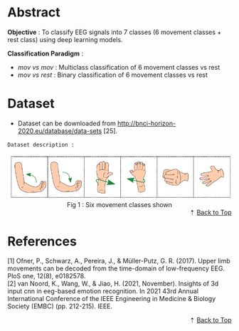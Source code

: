 <div id="back-to-top"> </div>

# Abstract
**Objective** : To classify EEG signals into 7 classes (6 movement classes + rest class) using deep learning models.

**Classification Paradigm** : 
- _mov vs mov_ : Multiclass classification of 6 movement classes vs rest
- _mov vs rest_ : Binary classification of 6 movement classes vs rest

# **Dataset**

- Dataset can be downloaded from http://bnci-horizon-2020.eu/database/data-sets [25].

```
Dataset description :

```

<center>
<img src="./img/label.png"/>
<figcaption>Fig 1 : Six movement classes shown</figcaption>
</center>

<div align="right">&#8673; <a href="#back-to-top">Back to Top</a></div>


# References
[1] Ofner, P., Schwarz, A., Pereira, J., & Müller-Putz, G. R. (2017). Upper limb movements can be decoded from the time-domain of low-frequency EEG. PloS one, 12(8), e0182578.  
[2] van Noord, K., Wang, W., & Jiao, H. (2021, November). Insights of 3d input cnn in eeg-based emotion recognition. In 2021 43rd Annual International Conference of the IEEE Engineering in Medicine & Biology Society (EMBC) (pp. 212-215). IEEE.
<div align="right">&#8673; <a href="#back-to-top">Back to Top</a></div>